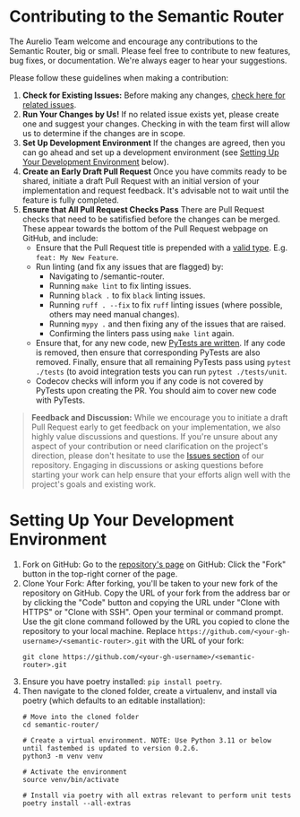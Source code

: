 # Contributing to the Semantic Router

The Aurelio Team welcome and encourage any contributions to the Semantic Router, big or small. Please feel free to contribute to new features, bug fixes, or documentation. We're always eager to hear your suggestions.

Please follow these guidelines when making a contribution:
1. **Check for Existing Issues:** Before making any changes, [check here for related issues](https://github.com/aurelio-labs/semantic-router/issues).
2. **Run Your Changes by Us!** If no related issue exists yet, please create one and suggest your changes. Checking in with the team first will allow us to determine if the changes are in scope.
3. **Set Up Development Environment** If the changes are agreed, then you can go ahead and set up a development environment (see [Setting Up Your Development Environment](#setting-up-your-development-environment) below).
4. **Create an Early Draft Pull Request** Once you have commits ready to be shared, initiate a draft Pull Request with an initial version of your implementation and request feedback. It's advisable not to wait until the feature is fully completed.
5. **Ensure that All Pull Request Checks Pass** There are Pull Request checks that need to be satifisfied before the changes can be merged. These appear towards the bottom of the Pull Request webpage on GitHub, and include:
    - Ensure that the Pull Request title is prepended with a [valid type](https://flank.github.io/flank/pr_titles/). E.g. `feat: My New Feature`.
    - Run linting (and fix any issues that are flagged) by:
        - Navigating to /semantic-router.
        - Running `make lint` to fix linting issues.
        - Running `black .` to fix `black` linting issues.
        - Running `ruff . --fix` to fix `ruff` linting issues (where possible, others may need manual changes).
        - Running `mypy .` and then fixing any of the issues that are raised.
        - Confirming the linters pass using `make lint` again.
    - Ensure that, for any new code, new [PyTests are written](https://github.com/aurelio-labs/semantic-router/tree/main/tests/unit). If any code is removed, then ensure that corresponding PyTests are also removed. Finally, ensure that all remaining PyTests pass using `pytest ./tests` (to avoid integration tests you can run `pytest ./tests/unit`.
    - Codecov checks will inform you if any code is not covered by PyTests upon creating the PR. You should aim to cover new code with PyTests.

> **Feedback and Discussion:**
While we encourage you to initiate a draft Pull Request early to get feedback on your implementation, we also highly value discussions and questions. If you're unsure about any aspect of your contribution or need clarification on the project's direction, please don't hesitate to use the [Issues section](https://github.com/aurelio-labs/semantic-router/issues) of our repository. Engaging in discussions or asking questions before starting your work can help ensure that your efforts align well with the project's goals and existing work.

# Setting Up Your Development Environment

1. Fork on GitHub:
    Go to the [repository's page](https://github.com/aurelio-labs/semantic-router) on GitHub: 
    Click the "Fork" button in the top-right corner of the page.
2. Clone Your Fork:
    After forking, you'll be taken to your new fork of the repository on GitHub. Copy the URL of your fork from the address bar or by clicking the "Code" button and copying the URL under "Clone with HTTPS" or "Clone with SSH".
    Open your terminal or command prompt.
    Use the git clone command followed by the URL you copied to clone the repository to your local machine. Replace `https://github.com/<your-gh-username>/<semantic-router>.git` with the URL of your fork:
    ```
    git clone https://github.com/<your-gh-username>/<semantic-router>.git
    ```
3. Ensure you have poetry installed: `pip install poetry`.
4. Then navigate to the cloned folder, create a virtualenv, and install via poetry (which defaults to an editable installation):
    ```
    # Move into the cloned folder
    cd semantic-router/

    # Create a virtual environment. NOTE: Use Python 3.11 or below until fastembed is updated to version 0.2.6.
    python3 -m venv venv

    # Activate the environment
    source venv/bin/activate

    # Install via poetry with all extras relevant to perform unit tests
    poetry install --all-extras
    ```

